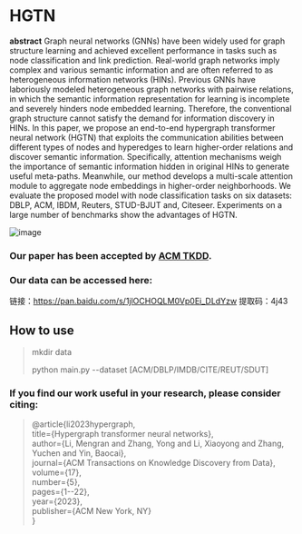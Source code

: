 # HGTN
**abstract**
Graph neural networks (GNNs) have been widely used for graph structure learning and achieved excellent performance in tasks such as node classification and link prediction. Real-world graph networks imply complex and various semantic information and are often referred to as heterogeneous information networks (HINs). Previous GNNs have laboriously modeled heterogeneous graph networks with pairwise relations, in which the semantic information representation for learning is incomplete and severely hinders node embedded learning. Therefore, the conventional graph structure cannot satisfy the demand for information discovery in HINs. In this paper, we propose an end-to-end hypergraph transformer neural network (HGTN) that exploits the communication abilities between different types of nodes and hyperedges to learn higher-order relations and discover semantic information. Specifically, attention mechanisms weigh the importance of semantic information hidden in original HINs to generate useful meta-paths. Meanwhile, our method develops a multi-scale attention module to aggregate node embeddings in higher-order neighborhoods. We evaluate the proposed model with node classification tasks on six datasets: DBLP, ACM, IBDM, Reuters, STUD-BJUT and, Citeseer. Experiments on a large number of benchmarks show the advantages of HGTN.

![image](https://user-images.githubusercontent.com/65967004/193492006-31899ff4-732c-4dc3-8f4b-3592c2c77d8e.png)
### Our paper has been accepted by [ACM TKDD](https://dl.acm.org/doi/10.1145/3565028).
### Our data can be accessed here:
链接：https://pan.baidu.com/s/1jlOCHOQLM0Vp0Ei_DLdYzw
提取码：4j43 
## How to use
> mkdir data 
> 
> python main.py --dataset [ACM/DBLP/IMDB/CITE/REUT/SDUT]

### If you find our work useful in your research, please consider citing:

>  @article{li2023hypergraph,\
>   title={Hypergraph transformer neural networks},\
>   author={Li, Mengran and Zhang, Yong and Li, Xiaoyong and Zhang, Yuchen and Yin, Baocai},\
>   journal={ACM Transactions on Knowledge Discovery from Data},\
>   volume={17},\
>   number={5},\
>   pages={1--22},\
>   year={2023},\
>   publisher={ACM New York, NY}\
> }
